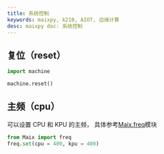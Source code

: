 ```yaml
---
title: 系统控制
keywords: maixpy, k210, AIOT, 边缘计算
desc: maixpy doc: 系统控制
---
```



## 复位（reset）

```python
import machine

machine.reset()
```


## 主频（cpu）

可以设置 CPU 和 KPU 的主频， 具体参考[Maix.freq](./../../api_reference/Maix/freq.md)模块

```python
from Maix import freq
freq.set(cpu = 400, kpu = 400)
```
